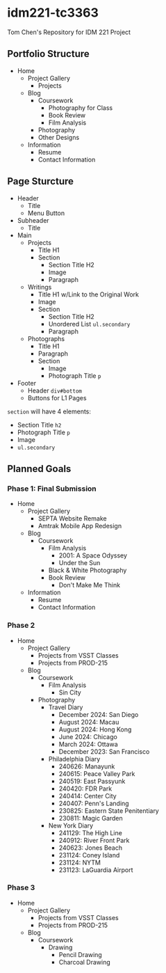 # idm221-tc3363

Tom Chen's Repository for IDM 221 Project 

## Portfolio Structure 

- Home 
    - Project Gallery 
        - Projects
    - Blog 
        - Coursework 
            - Photography for Class
            - Book Review
            - Film Analysis
        - Photography
        - Other Designs 
    - Information
        - Resume 
        - Contact Information 

## Page Sturcture 

- Header 
    - Title 
    - Menu Button
- Subheader
    - Title  
- Main
    - Projects
        - Title H1
        - Section
            - Section Title H2 
            - Image 
            - Paragraph
    - Writings
        - Title H1 w/Link to the Original Work
        - Image
        - Section
            - Section Title H2
            - Unordered List `ul.secondary`
            - Paragraph
    - Photographs
        - Title H1
        - Paragraph
        - Section
            - Image
            - Photograph Title `p`
- Footer
    - Header `div#bottom`
    - Buttons for L1 Pages

`section` will have 4 elements: 
- Section Title `h2`
- Photograph Title `p`
- Image
- `ul.secondary`

## Planned Goals 

### Phase 1: Final Submission 

- Home 
    - Project Gallery 
        - SEPTA Website Remake
        - Amtrak Mobile App Redesign 
    - Blog 
        - Coursework 
            - Film Analysis 
                - 2001: A Space Odyssey  
                - Under the Sun 
            - Black & White Photography
            - Book Review
                - Don't Make Me Think 
    - Information
        - Resume 
        - Contact Information 

### Phase 2 

- Home 
    - Project Gallery 
        - Projects from VSST Classes
        - Projects from PROD-215 
    - Blog 
        - Coursework 
            - Film Analysis
                - Sin City
        - Photography
            - Travel Diary 
                - December 2024: San Diego 
                - August 2024: Macau 
                - August 2024: Hong Kong  
                - June 2024: Chicago 
                - March 2024: Ottawa 
                - December 2023: San Francisco
            - Philadelphia Diary
                - 240626: Manayunk
                - 240615: Peace Valley Park
                - 240519: East Passyunk
                - 240420: FDR Park
                - 240414: Center City
                - 240407: Penn's Landing
                - 230825: Eastern State Penitentiary
                - 230811: Magic Garden
            - New York Diary 
                - 241129: The High Line
                - 240912: River Front Park
                - 240623: Jones Beach
                - 231124: Coney Island
                - 231124: NYTM
                - 231123: LaGuardia Airport

### Phase 3

- Home 
    - Project Gallery 
        - Projects from VSST Classes
        - Projects from PROD-215 
    - Blog 
        - Coursework 
            - Drawing 
                - Pencil Drawing 
                - Charcoal Drawing 
 